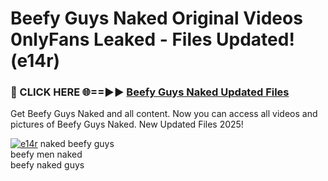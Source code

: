 # Beefy Guys Naked Original Videos 0nlyFans Leaked - Files Updated! (e14r)

<h3>🔴 CLICK HERE 🌐==►► <a href="https://tinyurl.com/up5wt9bj" rel="nofollow">Beefy Guys Naked Updated Files</a></h3>

Get Beefy Guys Naked and all content. Now you can access all videos and pictures of Beefy Guys Naked. New Updated Files 2025!

[![e14r](https://i.imgur.com/ABiUzMV.gif)](https://tinyurl.com/up5wt9bj)
naked beefy guys<br>
beefy men naked<br>
beefy naked guys